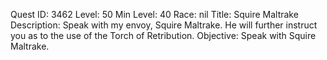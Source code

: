 Quest ID: 3462
Level: 50
Min Level: 40
Race: nil
Title: Squire Maltrake
Description: Speak with my envoy, Squire Maltrake. He will further instruct you as to the use of the Torch of Retribution.
Objective: Speak with Squire Maltrake.
